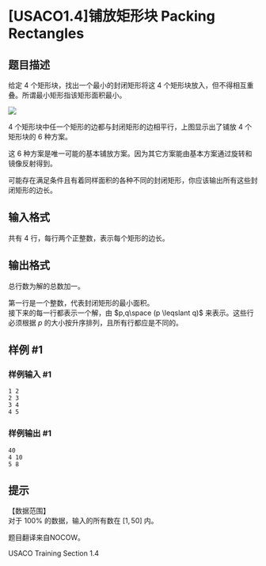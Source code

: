 # [USACO1.4]铺放矩形块 Packing Rectangles

## 题目描述

给定 $4$ 个矩形块，找出一个最小的封闭矩形将这 $4$ 个矩形块放入，但不得相互重叠。所谓最小矩形指该矩形面积最小。

 ![](https://cdn.luogu.com.cn/upload/pic/57.png) 

$4$ 个矩形块中任一个矩形的边都与封闭矩形的边相平行，上图显示出了铺放 $4$ 个矩形块的 $6$ 种方案。  

这 $6$ 种方案是唯一可能的基本铺放方案。因为其它方案能由基本方案通过旋转和镜像反射得到。

可能存在满足条件且有着同样面积的各种不同的封闭矩形，你应该输出所有这些封闭矩形的边长。



## 输入格式

共有 $4$ 行，每行两个正整数，表示每个矩形的边长。


## 输出格式

总行数为解的总数加一。  

第一行是一个整数，代表封闭矩形的最小面积。  
接下来的每一行都表示一个解，由 $p,q\space (p \leqslant q)$ 来表示。这些行必须根据 $p$ 的大小按升序排列，且所有行都应是不同的。


## 样例 #1

### 样例输入 #1
```
1 2
2 3
3 4
4 5
```

### 样例输出 #1

```
40
4 10
5 8
```

## 提示

【数据范围】  
对于 $100\%$ 的数据，输入的所有数在 $[1,50]$ 内。

题目翻译来自NOCOW。

USACO Training Section 1.4

